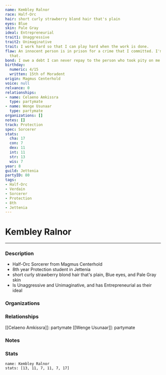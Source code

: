 ```yaml
---
name: Kembley Ralnor
race: Half-Orc
hair: short curly strawberry blond hair that's plain
eyes: Blue
skin: Pale Gray
ideal: Entrepreneurial
trait1: Unaggressive
trait2: Unimaginative
trait: I work hard so that I can play hard when the work is done.
flaw: An innocent person is in prison for a crime that I committed. I'm okay with
  that.
bond: I owe a debt I can never repay to the person who took pity on me.
birthday:
  numeric: 4/15
  written: 15th of Moradent
origin: Magmus Centerhold
voice: null
relvance: 0
relationships:
- name: Celaeno Amkissra
  type: partymate
- name: Wenge Usunaar
  type: partymate
organizations: []
notes: []
track: Protection
spec: Sorcerer
stats:
  cha: 17
  con: 7
  dex: 11
  int: 11
  str: 13
  wis: 7
year: 8
guild: Jettenia
partyID: 80
tags:
- Half-Orc
- Verdain
- Sorcerer
- Protection
- 8th
- Jettenia
---
```

# Kembley Ralnor
---
### Description
- Half-Orc Sorcerer from Magmus Centerhold
- 8th year Protection student in Jettenia
- short curly strawberry blond hair that's plain, Blue eyes, and Pale Gray skin
- Is Unaggressive and Unimaginative, and has Entrepreneurial as their ideal

### Organizations

### Relationships
[[Celaeno Amkissra]]: partymate
[[Wenge Usunaar]]: partymate

### Notes

### Stats
```statblock
name: Kembley Ralnor
stats: [13, 11, 7, 11, 7, 17]
```